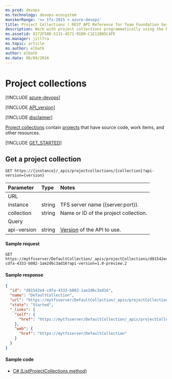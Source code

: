 ```yaml
---
ms.prod: devops
ms.technology: devops-ecosystem
monikerRange: '>= tfs-2015 < azure-devops'
title: Project Collections | REST API Reference for Team Foundation Server
description: Work with project collections programmatically using the REST APIs for Team Foundation Server.
ms.assetid: 8172F58D-5131-4571-91D0-C1E11B05C4FE
ms.manager: jillfra
ms.topic: article
ms.author: elbatk
author: elbatk
ms.date: 08/04/2016
---
```


# Project collections

[!INCLUDE [azure-devops](../_data/azure-devops-message.md)]

[!INCLUDE [API_version](../_data/version-preview2.md)]

[!INCLUDE [disclaimer](../_data/disclaimer.md)]

[Project collections](http://msdn.microsoft.com/library/dd236915.aspx) contain [projects](./projects.md) that have source code, work items, and other resources.

[!INCLUDE [GET_STARTED](../_data/get-started.md)]

## Get a project collection
<a id="GetProjectCollection"></a>

```no-highlight
GET https://{instance}/_apis/projectcollections/{collection}?api-version={version}
```

| Parameter   | Type   | Notes                                                                                                                       
|:------------|:-------|:----------------------------------------------------------------------------------------------------------------------------
| URL
| instance    | string | TFS server name ({server:port}).
| collection  | string | Name or ID of the project collection.                                                     
| Query
| api-version | string | [Version](../../concepts/rest-api-versioning.md) of the API to use.

#### Sample request

```
GET https://mytfsserver/DefaultCollection/_apis/projectCollections/d81542e4-cdfa-4333-b082-1ae2d6c3ad16?api-version=1.0-preview.2
```

#### Sample response

```json
{
  "id": "d81542e4-cdfa-4333-b082-1ae2d6c3ad16",
  "name": "DefaultCollection",
  "url": "https://mytfsserver/DefaultCollection/_apis/projectCollections/d81542e4-cdfa-4333-b082-1ae2d6c3ad16",
  "state": "Started",
  "_links": {
    "self": {
      "href": "https://mytfsserver/DefaultCollection/_apis/projectCollections/d81542e4-cdfa-4333-b082-1ae2d6c3ad16"
    },
    "web": {
      "href": "https://mytfsserver/DefaultCollection"
    }
  }
}
```


#### Sample code

* [C# (ListProjectCollections method)](https://github.com/Microsoft/vsts-dotnet-samples/blob/master/ClientLibrary/Snippets/Microsoft.TeamServices.Samples.Client/ProjectsAndTeams/ProjectCollectionsSample.cs#L14)